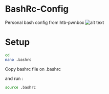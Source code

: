 
# BashRc-Config
Personal bash config from htb-pwnbox
![alt text](https://image.noelshack.com/fichiers/2020/51/7/1608494415-bash.png)

# Setup

```bash
cd
nano .bashrc
```
Copy bashrc file on .bashrc

and run :
```bash
source .bashrc
```
